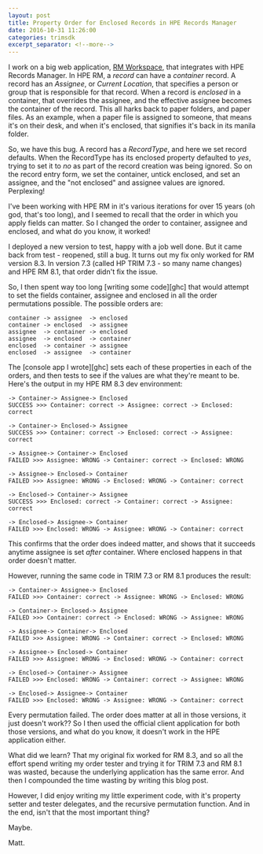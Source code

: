 ```yaml
---
layout: post
title: Property Order for Enclosed Records in HPE Records Manager
date: 2016-10-31 11:26:00
categories: trimsdk
excerpt_separator: <!--more-->
---
```


I work on a big web application, [RM Workspace][rmw], that integrates with HPE Records Manager. In HPE RM, a *record* can have a *container* record. A record has an *Assignee*, or *Current Location*, that specifies a person or group that is responsible for that record. When a record is *enclosed* in a container, that overrides the assignee, and the effective assignee becomes the container of the record. This all harks back to paper folders, and paper files. As an example, when a paper file is assigned to someone, that means it's on their desk, and when it's enclosed, that signifies it's back in its manila folder.

So, we have this bug. A record has a *RecordType*, and here we set record defaults. When the RecordType has its enclosed property defaulted to *yes*, trying to set it to *no* as part of the record creation was being ignored. So on the record entry form, we set the container, untick enclosed, and set an assignee, and the "not enclosed" and assignee values are ignored. Perplexing!

<!--more-->

I've been working with HPE RM in it's various iterations for over 15 years (oh god, that's too long), and I seemed to recall that the order in which you apply fields can matter. So I changed the order to container, assignee and enclosed, and what do you know, it worked!

I deployed a new version to test, happy with a job well done. But it came back from test - reopened, still a bug. It turns out my fix only worked for RM version 8.3. In version 7.3 (called HP TRIM 7.3 - so many name changes) and HPE RM 8.1, that order didn't fix the issue.

So, I then spent way too long [writing some code][ghc] that would attempt to set the fields container, assignee and enclosed in all the order permutations possible. The possible orders are:

    container -> assignee  -> enclosed
    container -> enclosed  -> assignee
    assignee  -> container -> enclosed
    assignee  -> enclosed  -> container
    enclosed  -> container -> assignee
    enclosed  -> assignee  -> container

The [console app I wrote][ghc] sets each of these properties in each of the orders, and then tests to see if the values are what they're meant to be. Here's the output in my HPE RM 8.3 dev environment:
    
    -> Container-> Assignee-> Enclosed
    SUCCESS >>> Container: correct -> Assignee: correct -> Enclosed: correct

    -> Container-> Enclosed-> Assignee
    SUCCESS >>> Container: correct -> Enclosed: correct -> Assignee: correct

    -> Assignee-> Container-> Enclosed
    FAILED >>> Assignee: WRONG -> Container: correct -> Enclosed: WRONG

    -> Assignee-> Enclosed-> Container
    FAILED >>> Assignee: WRONG -> Enclosed: WRONG -> Container: correct

    -> Enclosed-> Container-> Assignee
    SUCCESS >>> Enclosed: correct -> Container: correct -> Assignee: correct

    -> Enclosed-> Assignee-> Container
    FAILED >>> Enclosed: WRONG -> Assignee: WRONG -> Container: correct

This confirms that the order does indeed matter, and shows that it succeeds anytime assignee is set *after* container. Where enclosed happens in that order doesn't matter.

However, running the same code in TRIM 7.3 or RM 8.1 produces the result:

    -> Container-> Assignee-> Enclosed
    FAILED >>> Container: correct -> Assignee: WRONG -> Enclosed: WRONG

    -> Container-> Enclosed-> Assignee
    FAILED >>> Container: correct -> Enclosed: WRONG -> Assignee: WRONG

    -> Assignee-> Container-> Enclosed
    FAILED >>> Assignee: WRONG -> Container: correct -> Enclosed: WRONG

    -> Assignee-> Enclosed-> Container
    FAILED >>> Assignee: WRONG -> Enclosed: WRONG -> Container: correct

    -> Enclosed-> Container-> Assignee
    FAILED >>> Enclosed: WRONG -> Container: correct -> Assignee: WRONG

    -> Enclosed-> Assignee-> Container
    FAILED >>> Enclosed: WRONG -> Assignee: WRONG -> Container: correct

Every permutation failed. The order does matter at all in those versions, it just doesn't work?? So I then used the official client application for both those versions, and what do you know, it doesn't work in the HPE application either.

What did we learn? That my original fix worked for RM 8.3, and so all the effort spend writing my order tester and trying it for TRIM 7.3 and RM 8.1 was wasted, because the underlying application has the same error. And then I compounded the time wasting by writing this blog post.

However, I did enjoy writing my little experiment code, with it's property setter and tester delegates, and the recursive permutation function. And in the end, isn't that the most important thing?

Maybe.

Matt.

[rmw]: http://www.rmworkspace.com.au/ "RM Workspace"
[ghlink]: https://github.com/MattBayliss/EncloseTesterRM "GitHub repository MattBayliss/EncloseTesterRM"
